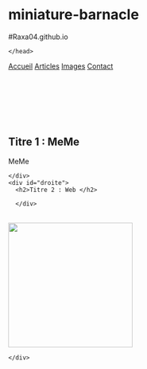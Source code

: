 # miniature-barnacle

#Raxa04.github.io


<!DOCTYPE html>

<html>
    <head  >

   
    </head>
 

<body>

  <nav>
    <a href="#">Accueil</a>
    <a href="#">Articles</a>
    <a href="#">Images</a>
    <a href="#">Contact</a>
    <div id="indicator"></div>
  </nav>
  <br>
  <br>
  <br>
  <br>
  <br>
  <br>
  <section>
    <div id="gauche">
      <h2 id="title">Titre 1 : MeMe</h2> 
      <p> MeMe
 
    </div>
    <div id="droite">
      <h2>Titre 2 : Web </h2>
 
      </div>
  </section>

  <br>

  <section>
    <div id="image">
      <img src="merci.jpg" height='250px'>
       
	      
    </div>
   </section>

   <br>
   <br>


</html>
